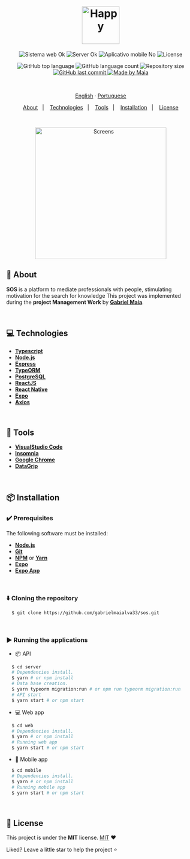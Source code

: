 <h1 align="center">
  <img src=".github/assets/images/logo.svg" height="100px" alt="Happy">
</h1>
<p align="center">
  <img src="https://img.shields.io/badge/web%3F-ok-00b8d3?style=for-the-badge" alt="Sistema web Ok" />
  <img src="https://img.shields.io/badge/server%3F-ok-00b8d3?style=for-the-badge" alt="Server Ok" />
  <img src="https://img.shields.io/badge/app mobile%3F-No-00b8d3?style=for-the-badge" alt="Aplicativo mobile No" />
  <img src="https://img.shields.io/github/license/gabrielmaia/proffy?color=00b8d3&style=for-the-badge" alt="License" />
</p>

<p align="center">
  <img src="https://img.shields.io/github/languages/top/gabrielmaialva33/sos?style=for-the-badge&logo=appveyor" alt="GitHub top language" >
  <img src="https://img.shields.io/github/languages/count/gabrielmaialva33/sos?style=for-the-badge&logo=appveyor" alt="GitHub language count" >
  <img src="https://img.shields.io/github/repo-size/gabrielmaialva33/sos?style=for-the-badge&logo=appveyor" alt="Repository size" >
  <a href="https://github.com/gabrielmaialva33/sos/commits/master">
    <img src="https://img.shields.io/github/last-commit/gabrielmaialva33/sos?style=for-the-badge&logo=appveyor" alt="GitHub last commit" >
  <img src="https://img.shields.io/badge/made%20by-Maia-15c3d6?style=for-the-badge&logo=appveyor" alt="Made by Maia" >
  </a>
</p>

<br>
<p align="center">
    <a href="README.md">English</a>
    ·
    <a href="README-pt.md">Portuguese</a>
</p>

<p align="center">
  <a href="#bookmark-about">About</a>&nbsp;&nbsp;&nbsp;|&nbsp;&nbsp;&nbsp;
  <a href="#computer-technologies">Technologies</a>&nbsp;&nbsp;&nbsp;|&nbsp;&nbsp;&nbsp;
  <a href="#wrench-tools">Tools</a>&nbsp;&nbsp;&nbsp;|&nbsp;&nbsp;&nbsp;
  <a href="#package-installation">Installation</a>&nbsp;&nbsp;&nbsp;|&nbsp;&nbsp;&nbsp;
  <a href="#memo-license">License</a>
</p>
</strong>
<br>

<p align="center">
    <img alt="Screens" src=".github/assets/images/home-page.png" height="350px" />
</p>

## :bookmark: About

**SOS** is a platform to mediate professionals with people, stimulating motivation for the search for knowledge This project was implemented during the **project Management Work** by **[Gabriel Maia](https://github.com/gabrielmaialva33)**.

<br>

## :computer: Technologies

- **[Typescript](https://www.typescriptlang.org/)**
- **[Node.js](https://nodejs.org/)**
- **[Express](https://expressjs.com/)**
- **[TypeORM](https://typeorm.io/#/)**
- **[PostgreSQL](https://www.postgresql.org/)**
- **[ReactJS](https://reactjs.org/)**
- **[React Native](http://facebook.github.io/react-native/)**
- **[Expo](https://expo.io/)**
- **[Axios](https://github.com/axios/axios)**

<br>

## :wrench: Tools

- **[VisualStudio Code](https://code.visualstudio.com/)**
- **[Insomnia](https://insomnia.rest/)**
- **[Google Chrome](https://www.google.com/chrome/)**
- **[DataGrip](https://www.jetbrains.com/pt-br/datagrip/)**

<br>

## :package: Installation

### :heavy_check_mark: **Prerequisites**

The following software must be installed:

- **[Node.js](https://nodejs.org/en/)**
- **[Git](https://git-scm.com/)**
- **[NPM](https://www.npmjs.com/)** or **[Yarn](https://yarnpkg.com/)**
- **[Expo](https://expo.io/)**
- **[Expo App](https://play.google.com/store/apps/details?id=host.exp.exponent)**

<br>
  
### :arrow_down: **Cloning the repository**

```sh
  $ git clone https://github.com/gabrielmaialva33/sos.git
```

<br>

### :arrow_forward: **Running the applications**

- :package: API

```sh
  $ cd server
  # Dependencies install.
  $ yarn # or npm install
  # Data base creation.
  $ yarn typeorm migration:run # or npm run typeorm migration:run
  # API start
  $ yarn start # or npm start
```

- :computer: Web app

```sh
  $ cd web
  # Dependencies install.
  $ yarn # or npm install
  # Running web app
  $ yarn start # or npm start
```

- :iphone: Mobile app

```sh
  $ cd mobile
  # Dependencies install.
  $ yarn # or npm install
  # Running mobile app
  $ yarn start # or npm start
```

<br>

## :memo: License

This project is under the **MIT** license. [MIT](./LICENSE) ❤️

Liked? Leave a little star to help the project ⭐
